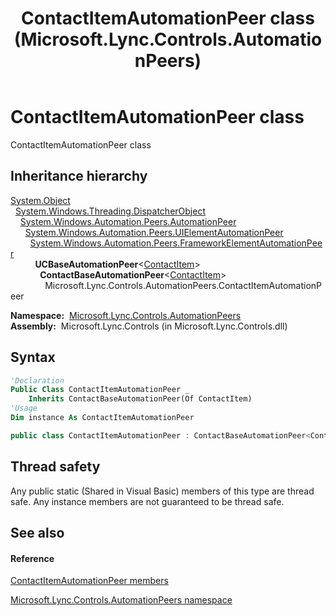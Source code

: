 ﻿---
title: ContactItemAutomationPeer class (Microsoft.Lync.Controls.AutomationPeers)
TOCTitle: ContactItemAutomationPeer class
ms:assetid: T:Microsoft.Lync.Controls.AutomationPeers.ContactItemAutomationPeer_DI_3_UC_OCS14MrefLyncWPF
ms:mtpsurl: https://msdn.microsoft.com/en-us/library/microsoft.lync.controls.automationpeers.contactitemautomationpeer_di_3_uc_ocs14mreflyncwpf(v=office.15)
ms:contentKeyID: 48602011
ms.date: 07/28/2014
mtps_version: v=office.15
f1_keywords:
- Microsoft.Lync.Controls.AutomationPeers.ContactItemAutomationPeer
dev_langs:
- CSharp
- JScript
- VB
- other
---

# ContactItemAutomationPeer class

ContactItemAutomationPeer class

## Inheritance hierarchy

[System.Object](http://msdn2.microsoft.com/en-us/library/e5kfa45b)  
  [System.Windows.Threading.DispatcherObject](http://msdn2.microsoft.com/en-us/library/ms615925)  
    [System.Windows.Automation.Peers.AutomationPeer](http://msdn2.microsoft.com/en-us/library/ms523415)  
      [System.Windows.Automation.Peers.UIElementAutomationPeer](http://msdn2.microsoft.com/en-us/library/ms608014)  
        [System.Windows.Automation.Peers.FrameworkElementAutomationPeer](http://msdn2.microsoft.com/en-us/library/ms615720)  
          **UCBaseAutomationPeer**\<[ContactItem](contactitem-class-microsoft-lync-controls_1.md)\>  
            **ContactBaseAutomationPeer**\<[ContactItem](contactitem-class-microsoft-lync-controls_1.md)\>  
              Microsoft.Lync.Controls.AutomationPeers.ContactItemAutomationPeer  

**Namespace:**  [Microsoft.Lync.Controls.AutomationPeers](microsoft-lync-controls-automationpeers-namespace_1.md)  
**Assembly:**  Microsoft.Lync.Controls (in Microsoft.Lync.Controls.dll)

## Syntax

``` vb
'Declaration
Public Class ContactItemAutomationPeer _
    Inherits ContactBaseAutomationPeer(Of ContactItem)
'Usage
Dim instance As ContactItemAutomationPeer
```

``` csharp
public class ContactItemAutomationPeer : ContactBaseAutomationPeer<ContactItem>
```

## Thread safety

Any public static (Shared in Visual Basic) members of this type are thread safe. Any instance members are not guaranteed to be thread safe.

## See also

#### Reference

[ContactItemAutomationPeer members](contactitemautomationpeer-members-microsoft-lync-controls-automationpeers_1.md)

[Microsoft.Lync.Controls.AutomationPeers namespace](microsoft-lync-controls-automationpeers-namespace_1.md)

